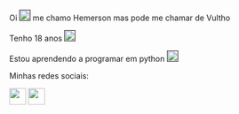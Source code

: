 Oi  [<img src=https://github.com/user-attachments/assets/04cd5b36-f3f7-48c5-b753-766a980a35ae width=20>]() me chamo Hemerson mas pode me chamar de Vultho

Tenho 18 anos [<img src=https://github.com/user-attachments/assets/f530f8b0-611c-488e-b4b2-c92b12bd4640 width=20>]()

Estou aprendendo a programar em python [<img src=https://github.com/user-attachments/assets/0985d2cc-9880-42e0-a0c5-c939b97b78f9 width=20/>]()

Minhas redes sociais:

[<img src=https://github.com/user-attachments/assets/d0653b77-1071-4498-998a-d9977427878a width=30>](https://www.instagram.com/hemerson_luan/) [<img src=https://github.com/user-attachments/assets/720b94cf-a64b-4d35-a2f1-924322b76496 width=30>](https://x.com/vultho66)
